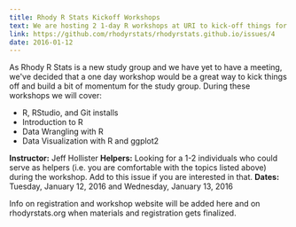 ```yaml
---
title: Rhody R Stats Kickoff Workshops
text: We are hosting 2 1-day R workshops at URI to kick-off things for the Rhody R Stats study group.
link: https://github.com/rhodyrstats/rhodyrstats.github.io/issues/4
date: 2016-01-12 
---
```


As Rhody R Stats is a new study group and we have yet to have a meeting, we've decided that a one day workshop would be a great way to kick things off and build a bit of momentum for the study group. During these workshops we will cover:

- R, RStudio, and Git installs
- Introduction to R
- Data Wrangling with R
- Data Visualization with R and ggplot2

**Instructor:** Jeff Hollister
**Helpers:** Looking for a 1-2 individuals who could serve as helpers (i.e. you are comfortable with the topics listed above) during the workshop. Add to this issue if you are interested in that.
**Dates:** Tuesday, January 12, 2016 and Wednesday, January 13, 2016

Info on registration and workshop website will be added here and on rhodyrstats.org when materials and registration gets finalized.